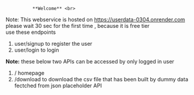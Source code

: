               **Welcome** <br>

Note: This webservice is hosted on  https://userdata-0304.onrender.com   <br>  please wait 30 sec for the first time , because it is free tier<br>
use these endpoints
1.  user/signup         to register the user  <br>
2.  user/login          to login <br>


**Note:**  these below two APIs can be accessed by only logged in user <br>
1. /                 homepage <br>
2. /download         to download the csv file that has been built by dummy data fectched from json placeholder API <br>
